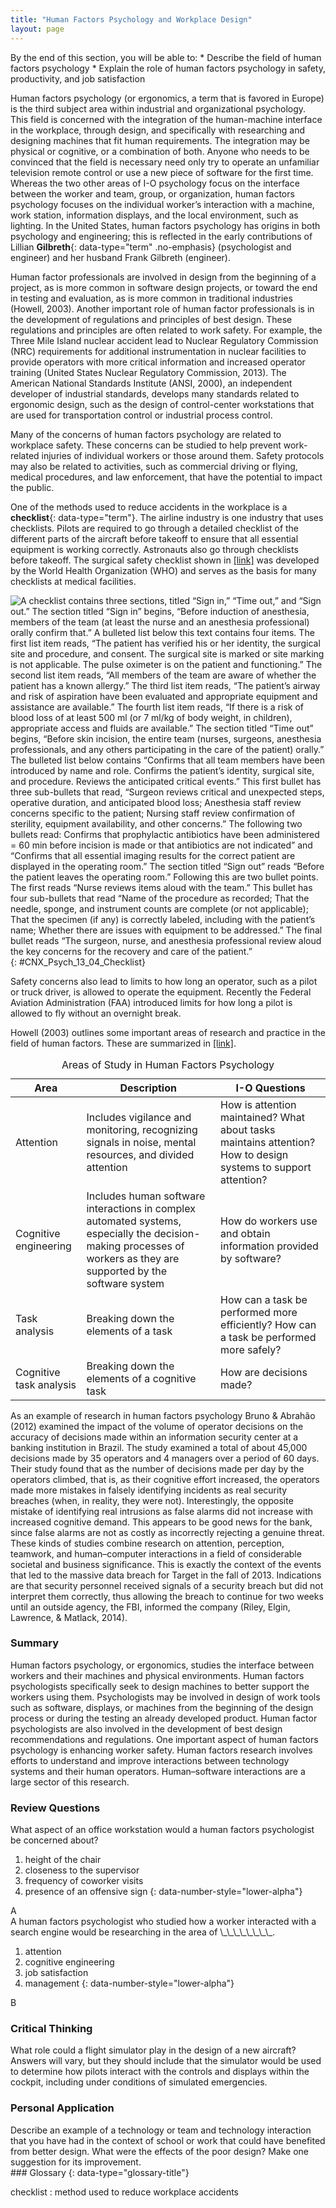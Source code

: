 ```yaml
---
title: "Human Factors Psychology and Workplace Design"
layout: page
---
```



<div data-type="abstract" markdown="1">
By the end of this section, you will be able to:
* Describe the field of human factors psychology
* Explain the role of human factors psychology in safety, productivity, and job satisfaction

</div>

Human factors psychology (or ergonomics, a term that is favored in Europe) is the third subject area within industrial and organizational psychology. This field is concerned with the integration of the human-machine interface in the workplace, through design, and specifically with researching and designing machines that fit human requirements. The integration may be physical or cognitive, or a combination of both. Anyone who needs to be convinced that the field is necessary need only try to operate an unfamiliar television remote control or use a new piece of software for the first time. Whereas the two other areas of I-O psychology focus on the interface between the worker and team, group, or organization, human factors psychology focuses on the individual worker’s interaction with a machine, work station, information displays, and the local environment, such as lighting. In the United States, human factors psychology has origins in both psychology and engineering; this is reflected in the early contributions of Lillian **Gilbreth**{: data-type="term" .no-emphasis} (psychologist and engineer) and her husband Frank Gilbreth (engineer).

Human factor professionals are involved in design from the beginning of a project, as is more common in software design projects, or toward the end in testing and evaluation, as is more common in traditional industries (Howell, 2003). Another important role of human factor professionals is in the development of regulations and principles of best design. These regulations and principles are often related to work safety. For example, the Three Mile Island nuclear accident lead to Nuclear Regulatory Commission (NRC) requirements for additional instrumentation in nuclear facilities to provide operators with more critical information and increased operator training (United States Nuclear Regulatory Commission, 2013). The American National Standards Institute (ANSI, 2000), an independent developer of industrial standards, develops many standards related to ergonomic design, such as the design of control-center workstations that are used for transportation control or industrial process control.

Many of the concerns of human factors psychology are related to workplace safety. These concerns can be studied to help prevent work-related injuries of individual workers or those around them. Safety protocols may also be related to activities, such as commercial driving or flying, medical procedures, and law enforcement, that have the potential to impact the public.

One of the methods used to reduce accidents in the workplace is a **checklist**{: data-type="term"}. The airline industry is one industry that uses checklists. Pilots are required to go through a detailed checklist of the different parts of the aircraft before takeoff to ensure that all essential equipment is working correctly. Astronauts also go through checklists before takeoff. The surgical safety checklist shown in [\[link\]](#CNX_Psych_13_04_Checklist) was developed by the World Health Organization (WHO) and serves as the basis for many checklists at medical facilities.

 ![A checklist contains three sections, titled &#x201C;Sign in,&#x201D; &#x201C;Time out,&#x201D; and &#x201C;Sign out.&#x201D; The section titled &#x201C;Sign in&#x201D; begins, &#x201C;Before induction of anesthesia, members of the team (at least the nurse and an anesthesia professional) orally confirm that.&#x201D; A bulleted list below this text contains four items. The first list item reads, &#x201C;The patient has verified his or her identity, the surgical site and procedure, and consent.&#x2028;The surgical site is marked or site marking is not applicable.&#x2028;The pulse oximeter is on the patient and functioning.&#x201D; The second list item reads, &#x201C;All members of the team are aware of whether the patient has a known allergy.&#x201D; The third list item reads, &#x201C;The patient&#x2019;s airway and risk of aspiration have been evaluated and appropriate equipment and assistance are available.&#x201D; The fourth list item reads, &#x201C;If there is a risk of blood loss of at least 500 ml (or 7 ml/kg of body weight, in children), appropriate access and fluids are available.&#x201D; The section titled &#x201C;Time out&#x201D; begins, &#x201C;Before skin incision, the entire team (nurses, surgeons, anesthesia professionals, and any others participating in the care of the patient) orally.&#x201D; The bulleted list below contains &#x201C;Confirms that all team members have been introduced by name and role. Confirms the patient&#x2019;s identity, surgical site, and procedure. Reviews the anticipated critical events.&#x201D; This first bullet has three sub-bullets that read, &#x201C;Surgeon reviews critical and unexpected steps, operative duration, and anticipated blood loss; Anesthesia staff review concerns specific to the patient; Nursing staff review confirmation of sterility, equipment availability, and other concerns.&#x201D; The following two bullets read: Confirms that prophylactic antibiotics have been administered = 60 min before incision is made or that antibiotics are not indicated&#x201D; and &#x201C;Confirms that all essential imaging results for the correct patient are displayed in the operating room.&#x201D; The section titled &#x201C;Sign out&#x201D; reads &#x201C;Before the patient leaves the operating room.&#x201D; Following this are two bullet points. The first reads &#x201C;Nurse reviews items aloud with the team.&#x201D; This bullet has four sub-bullets that read &#x201C;Name of the procedure as recorded; That the needle, sponge, and instrument counts are complete (or not applicable); That the specimen (if any) is correctly labeled, including with the patient&#x2019;s name; Whether there are issues with equipment to be addressed.&#x201D; The final bullet reads &#x201C;The surgeon, nurse, and anesthesia professional review aloud the key concerns for the recovery and care of the patient.&#x201D;](../resources/CNX_Psych_13_04_Checklist.jpg "Checklists, such as the WHO surgical checklist shown here, help reduce workplace accidents."){: #CNX_Psych_13_04_Checklist}

Safety concerns also lead to limits to how long an operator, such as a pilot or truck driver, is allowed to operate the equipment. Recently the Federal Aviation Administration (FAA) introduced limits for how long a pilot is allowed to fly without an overnight break.

Howell (2003) outlines some important areas of research and practice in the field of human factors. These are summarized in [\[link\]](#Table_13_04_01).

<table id="Table_13_04_01" summary="A table composed of three columns and four rows is shown. The first row includes the following three headings: &#x201C;Area,&#x201D; &#x201C;Description,&#x201D; and &#x201C;I-O Questions.&#x201D; Descending from the first heading, &#x201C;Area,&#x201D; are the following: &#x201C;Attention,&#x201D; &#x201C;Cognitive engineering,&#x201D; &#x201C;Task analysis,&#x201D; and &#x201C;Cognitive task analysis.&#x201D; Descending from the second heading, &#x201C;Description,&#x201D; are the following: &#x201C;Includes vigilance and monitoring, recognizing signals in noise, mental resources, and divided attention;&#x201D; &#x201C;Includes human software interactions in complex automated systems, especially the decision-making process of workers as they are supported by the software system;&#x201D; &#x201C;Breaking down the elements of a task;&#x201D; and &#x201C;Breaking down the elements of a cognitive task.&#x201D; Descending from the third heading, &#x201C;I-O Questions,&#x201D; are the following: &#x201C;How is attention maintained? What about tasks maintains attention? How to design systems to support attention?&#x201D; &#x201C;How do workers use and obtain information provided by software?&#x201D; &#x201C;How can a task be performed more efficiently?&#x201D; &#x201C;How can a task be performed more safely?&#x201D; and &#x201C;How are decisions made?&#x201D;"><caption><span data-type="title">Areas of Study in Human Factors Psychology</span></caption><thead>
<tr>
<th>Area</th>
<th>Description</th>
<th>I-O Questions</th>
</tr>
</thead><tbody>
<tr>
<td>Attention</td>
<td>Includes vigilance and monitoring, recognizing signals in noise, mental resources, and divided attention</td>
<td>How is attention maintained? What about tasks maintains attention? How to design systems to support attention?</td>
</tr>
<tr>
<td>Cognitive engineering</td>
<td>Includes human software interactions in complex automated systems, especially the decision-making processes of workers as they are supported by the software system</td>
<td>How do workers use and obtain information provided by software?</td>
</tr>
<tr>
<td>Task analysis</td>
<td>Breaking down the elements of a task</td>
<td>How can a task be performed more efficiently? How can a task be performed more safely?</td>
</tr>
<tr>
<td>Cognitive task analysis</td>
<td>Breaking down the elements of a cognitive task</td>
<td>How are decisions made?</td>
</tr>
</tbody></table>

As an example of research in human factors psychology Bruno &amp; Abrahão (2012) examined the impact of the volume of operator decisions on the accuracy of decisions made within an information security center at a banking institution in Brazil. The study examined a total of about 45,000 decisions made by 35 operators and 4 managers over a period of 60 days. Their study found that as the number of decisions made per day by the operators climbed, that is, as their cognitive effort increased, the operators made more mistakes in falsely identifying incidents as real security breaches (when, in reality, they were not). Interestingly, the opposite mistake of identifying real intrusions as false alarms did not increase with increased cognitive demand. This appears to be good news for the bank, since false alarms are not as costly as incorrectly rejecting a genuine threat. These kinds of studies combine research on attention, perception, teamwork, and human–computer interactions in a field of considerable societal and business significance. This is exactly the context of the events that led to the massive data breach for Target in the fall of 2013. Indications are that security personnel received signals of a security breach but did not interpret them correctly, thus allowing the breach to continue for two weeks until an outside agency, the FBI, informed the company (Riley, Elgin, Lawrence, &amp; Matlack, 2014).

### Summary

Human factors psychology, or ergonomics, studies the interface between workers and their machines and physical environments. Human factors psychologists specifically seek to design machines to better support the workers using them. Psychologists may be involved in design of work tools such as software, displays, or machines from the beginning of the design process or during the testing an already developed product. Human factor psychologists are also involved in the development of best design recommendations and regulations. One important aspect of human factors psychology is enhancing worker safety. Human factors research involves efforts to understand and improve interactions between technology systems and their human operators. Human–software interactions are a large sector of this research.

### Review Questions

<div data-type="exercise">
<div data-type="problem" markdown="1">
What aspect of an office workstation would a human factors psychologist be concerned about?

1.  height of the chair
2.  closeness to the supervisor
3.  frequency of coworker visits
4.  presence of an offensive sign
{: data-number-style="lower-alpha"}

</div>
<div data-type="solution" markdown="1">
A

</div>
</div>

<div data-type="exercise">
<div data-type="problem" markdown="1">
A human factors psychologist who studied how a worker interacted with a search engine would be researching in the area of \_\_\_\_\_\_\_\_.

1.  attention
2.  cognitive engineering
3.  job satisfaction
4.  management
{: data-number-style="lower-alpha"}

</div>
<div data-type="solution" markdown="1">
B

</div>
</div>

### Critical Thinking

<div data-type="exercise">
<div data-type="problem" markdown="1">
What role could a flight simulator play in the design of a new aircraft?

</div>
<div data-type="solution" markdown="1">
Answers will vary, but they should include that the simulator would be used to determine how pilots interact with the controls and displays within the cockpit, including under conditions of simulated emergencies.

</div>
</div>

### Personal Application

<div data-type="exercise">
<div data-type="problem" markdown="1">
Describe an example of a technology or team and technology interaction that you have had in the context of school or work that could have benefited from better design. What were the effects of the poor design? Make one suggestion for its improvement.

</div>
</div>

<div data-type="glossary" markdown="1">
### Glossary
{: data-type="glossary-title"}

checklist
: method used to reduce workplace accidents

</div>

